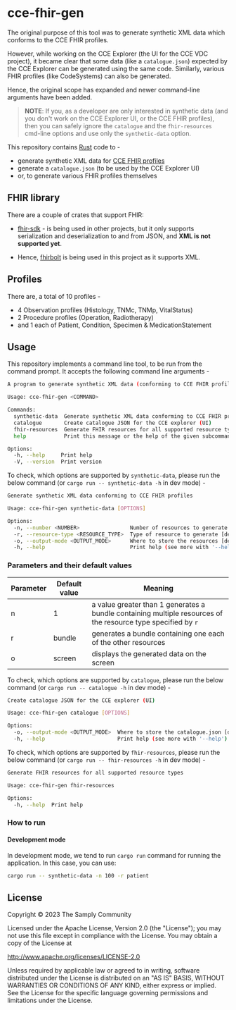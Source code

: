 # cce-fhir-gen

The original purpose of this tool was to generate synthetic XML data which conforms to the CCE FHIR profiles.

However, while working on the CCE Explorer (the UI for the CCE VDC project), it became clear that some data (like a `catalogue.json`) expected by the CCE Explorer can be generated using the same code. Similarly, various FHIR profiles (like CodeSystems) can also be generated.

Hence, the original scope has expanded and newer command-line arguments have been added.

> **NOTE**: If you, as a developer are only interested in synthetic data (and you don't work on the CCE Explorer UI, or the CCE FHIR profiles), then you can safely ignore the `catalogue` and the `fhir-resources` cmd-line options and use only the `synthetic-data` option.

This repository contains [Rust](https://www.rust-lang.org/) code to -
- generate synthetic XML data for [CCE FHIR profiles](https://simplifier.net/cce) 
- generate a `catalogue.json` (to be used by the CCE Explorer UI)
- or, to generate various FHIR profiles themselves

## FHIR library

There are a couple of crates that support FHIR:

- [fhir-sdk](https://docs.rs/fhir-sdk/latest/fhir_sdk/) - is being used in other projects, but it only supports serialization and deserialization to and from JSON, and **XML is not supported yet**.

- Hence, [fhirbolt](https://github.com/lschmierer/fhirbolt) is being used in this project as it supports XML.

## Profiles

There are, a total of 10 profiles -

- 4 Observation profiles (Histology, TNMc, TNMp, VitalStatus)
- 2 Procedure profiles (Operation, Radiotherapy)
- and 1 each of Patient, Condition, Specimen & MedicationStatement

## Usage

This repository implements a command line tool, to be run from the command prompt. It accepts the following command line arguments -

```sh
A program to generate synthetic XML data (conforming to CCE FHIR profiles), or catalogue JSON for the CCE explorer (UI) or FHIR resources for all supported resource types

Usage: cce-fhir-gen <COMMAND>

Commands:
  synthetic-data  Generate synthetic XML data conforming to CCE FHIR profiles
  catalogue       Create catalogue JSON for the CCE explorer (UI)
  fhir-resources  Generate FHIR resources for all supported resource types
  help            Print this message or the help of the given subcommand(s)

Options:
  -h, --help     Print help
  -V, --version  Print version
```

To check, which options are supported by `synthetic-data`, please run the below command (or `cargo run -- synthetic-data -h` in dev mode) -

```sh
Generate synthetic XML data conforming to CCE FHIR profiles

Usage: cce-fhir-gen synthetic-data [OPTIONS]

Options:
  -n, --number <NUMBER>                Number of resources to generate [default: 1]
  -r, --resource-type <RESOURCE_TYPE>  Type of resource to generate [default: bundle] [possible values: bundle, patient, condition, specimen, observation-histology, observation-vital-status, observation-tn-mc, procedure-radiotherapy, procedure-operation, systemic-therapy-medication-statement]
  -o, --output-mode <OUTPUT_MODE>      Where to store the resources [default: screen] [possible values: screen, file, api-call]
  -h, --help                           Print help (see more with '--help')
```

### Parameters and their default values

| Parameter | Default value | Meaning |
|-----------|---------------|---------|
| n | 1 | a value greater than 1 generates a bundle containing multiple resources of the resource type specified by `r` |
| r | bundle | generates a bundle containing one each of the other resources |
| o | screen | displays the generated data on the screen |

To check, which options are supported by `catalogue`, please run the below command (or `cargo run -- catalogue -h` in dev mode) -

```sh
Create catalogue JSON for the CCE explorer (UI)

Usage: cce-fhir-gen catalogue [OPTIONS]

Options:
  -o, --output-mode <OUTPUT_MODE>  Where to store the catalogue.json [default: screen] [possible values: screen, file, api-call]
  -h, --help                       Print help (see more with '--help')
```

To check, which options are supported by `fhir-resources`, please run the below command (or `cargo run -- fhir-resources -h` in dev mode) -

```sh
Generate FHIR resources for all supported resource types

Usage: cce-fhir-gen fhir-resources

Options:
  -h, --help  Print help
```

### How to run

#### Development mode

In development mode, we tend to run `cargo run` command for running the application. In this case, you can use:

```sh
cargo run -- synthetic-data -n 100 -r patient
```

## License

Copyright © 2023 The Samply Community

Licensed under the Apache License, Version 2.0 (the "License"); you may not use this file except in compliance with the License. You may obtain a copy of the License at

http://www.apache.org/licenses/LICENSE-2.0

Unless required by applicable law or agreed to in writing, software distributed under the License is distributed on an "AS IS" BASIS, WITHOUT WARRANTIES OR CONDITIONS OF ANY KIND, either express or implied. See the License for the specific language governing permissions and limitations under the License.
